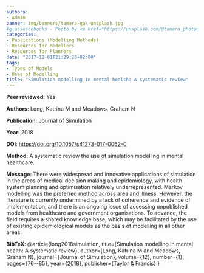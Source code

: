 ```yaml
---
authors:
- Admin
banner: img/banners/tamara-gak-unsplash.jpg
#glassesonbooks - Photo by <a href="https://unsplash.com/@tamara_photography?utm_source=unsplash&utm_medium=referral&utm_content=creditCopyText">Tamara Gak</a> on <a href="https://unsplash.com/s/photos/publication?utm_source=unsplash&utm_mediu
categories:
- Publications (Modelling Methods)
- Resources for Modellers
- Resources for Planners
date: "2017-12-01T21:29:20+02:00"
tags:
- Types of Models
- Uses of Modelling
title: "Simulation modelling in mental health: A systematic review"
---
```


**Peer reviewed**: Yes

**Authors**: Long, Katrina M and Meadows, Graham N

**Publication**: Journal of Simulation

**Year**: 2018

**DOI**: https://doi.org/10.1057/s41273-017-0062-0

**Method**: A systematic review the use of simulation modelling in mental healthcare. 

**Message**: There were widespread and innovative applications of simulation in the areas of medical decision making and epidemiology, with health system planning and optimisation relatively underrepresented. Markov modelling was the preferred method across area and illness. However, the literature is currently undermined by a lack of coherence and evidence of implementation, and there is an ongoing issue of accessing unpublished models from healthcare and government organisations. To advance, the field requires a shared knowledge base, which may be facilitated by the use of existing epidemiological models as the basis of modelling in all other areas.


**BibTeX**: @article{long2018simulation,
  title={Simulation modelling in mental health: A systematic review},
  author={Long, Katrina M and Meadows, Graham N},
  journal={Journal of Simulation},
  volume={12},
  number={1},
  pages={76--85},
  year={2018},
  publisher={Taylor \& Francis}
}